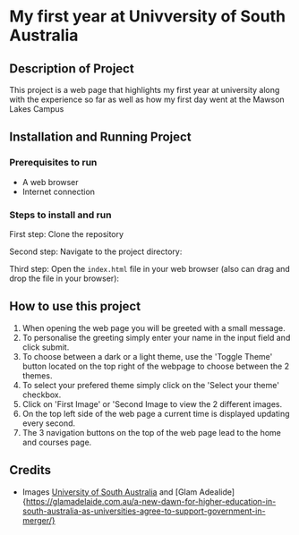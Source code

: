 # My first year at Univversity of South Australia

## Description of Project
This project is a web page that highlights my first year at university along with the experience so far as well as how my first day went at the Mawson Lakes Campus 

## Installation and Running Project

### Prerequisites to run
- A web browser
- Internet connection

### Steps to install and run
First step: Clone the repository

Second step: Navigate to the project directory:

Third step: Open the `index.html` file in your web browser (also can drag and drop the file in your browser): 

## How to use this project
1. When opening the web page you will be greeted with a small message.
2. To personalise the greeting simply enter your name in the input field and click submit.
3. To choose between a dark or a light theme, use the 'Toggle Theme' button located on the top right of the webpage to choose between the 2 themes.
4. To select your prefered theme simply click on the 'Select your theme' checkbox.
5. Click on 'First Image' or 'Second Image to view the 2 different images.
6. On the top left side of the web page a current time is displayed updating every second.
7. The 3 navigation buttons on the top of the web page lead to the home and courses page. 

## Credits
- Images [University of South Australia](https://www.unisa.edu.au/media-centre/Releases/2017-Media-Releases/UCL-Engineering-makes-itself-at-home-at-Mawson-Lakes-campus/) and [Glam Adealide]{https://glamadelaide.com.au/a-new-dawn-for-higher-education-in-south-australia-as-universities-agree-to-support-government-in-merger/}